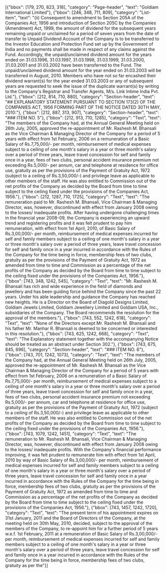 [{"bbox": [179, 270, 823, 318], "category": "Page-header", "text": "Goldiam International Limited"}, {"bbox": [246, 348, 711, 809], "category": "List-item", "text": "(ii) Consequent to amendment to Section 205A of the Companies Act, 1956 and introduction of Section 205C by the Companies (Amendment) Act, 1999, the amount of dividend for the subsequent years remaining unpaid or unclaimed for a period of seven years from the date of transfer to Unpaid Dividend Account of the Company is to be transferred to the Investor Education and Protection Fund set up by the Government of India and no payments shall be made in respect of any claims against the Fund. Accordingly, the unpaid/unclaimed dividend amount for the years ended on 31.03.1996, 31.03.1997, 31.03.1998, 31.03.1999, 31.03.2000, 31.03.2001 and 31.03.2002 have been transferred to the Fund. The unpaid/unclaimed dividend amount for the year ended on 31.03.2003 will be transferred in August, 2010. Members who have not so far encashed their dividend warrant(s) for the year ended 31.03.2003 or any of subsequent years are requested to seek the issue of the duplicate warrant(s) by writing to the Company's Registrar and Transfer Agents, M/s. Link Intime India Pvt. Ltd."}, {"bbox": [212, 814, 710, 880], "category": "Section-header", "text": "## EXPLANATORY STATEMENT PURSUANT TO SECTION 173(2) OF THE COMPANIES ACT, 1956 FORMING PART OF THE NOTICE DATED 30TH MAY, 2010:"}, {"bbox": [212, 887, 313, 907], "category": "Section-header", "text": "### ITEM NO. 5"}, {"bbox": [212, 913, 710, 1285], "category": "Text", "text": "The members of the Company had, at the Annual General Meeting held on 26th July, 2005, approved the re-appointment of Mr. Rashesh M. Bhansali as the Vice Chairman & Managing Director of the Company for a period of 5 years with effect from 1st February, 2006 on a remuneration of a Basic Salary of Rs.7,75,000/- per month, reimbursement of medical expenses subject to a ceiling of one month's salary in a year or three month's salary over a period of three years, leave travel concession for self and family once in a year, fees of two clubs, personal accident insurance premium not exceeding Rs.5,000/- per annum, car and telephone at residence for office use, gratuity as per the provisions of the Payment of Gratuity Act, 1972 (subject to a ceiling of Rs.3,50,000/-) and privilege leave as applicable to other members of the staff. He was also entitled to Commission out of the net profits of the Company as decided by the Board from time to time subject to the ceiling fixed under the provisions of the Companies Act, 1956."}, {"bbox": [212, 1287, 710, 1725], "category": "Text", "text": "The remuneration paid to Mr. Rashesh M. Bhansali, Vice Chairman & Managing Director, was, however, discontinued with effect from January 2008 owing to the losses/ inadequate profits. After having undergone challenging times in the financial year 2008-09, the Company is experiencing an upward trend and registering profits and it was felt prudent to pay him remuneration, with effect from 1st April, 2010, of Basic Salary of Rs.3,00,000/- per month, reimbursement of medical expenses incurred for self and family members subject to a ceiling of one month's salary in a year or three month's salary over a period of three years, leave travel concession for self and family once in a year incurred in accordance with the Rules of the Company for the time being in force, membership fees of two clubs, gratuity as per the provisions of the Payment of Gratuity Act, 1972 as amended from time to time and Commission as a percentage of the net profits of the Company as decided by the Board from time to time subject to the ceiling fixed under the provisions of the Companies Act, 1956."}, {"bbox": [743, 348, 1242, 545], "category": "Text", "text": "Mr. Rashesh M. Bhansali has rich and wide experience in the field of diamonds and jewellery and has been guiding force behind the Company since the past 22 years. Under his able leadership and guidance the Company has reached new heights. He is a Director on the Board of Diagold Designs Limited, Goldiam Jewels Limited, Goldiam Jewellery Limited and Goldiam USA, Inc., subsidiaries of the Company. The Board recommends the resolution for the approval of the members."}, {"bbox": [743, 552, 1242, 618], "category": "Text", "text": "None of the Directors except Mr. Rashesh M. Bhansali and his father Mr. Manhar R. Bhansali is deemed to be concerned or interested in this resolution."}, {"bbox": [743, 625, 1242, 668], "category": "Text", "text": "The Explanatory statement together with the accompanying Notice should be treated as an abstract under Section 302."}, {"bbox": [743, 675, 845, 696], "category": "Section-header", "text": "### ITEM NO. 6"}, {"bbox": [743, 701, 1242, 1073], "category": "Text", "text": "The members of the Company had, at the Annual General Meeting held on 26th July, 2005, approved the re-appointment of Mr. Rashesh M. Bhansali as the Vice Chairman & Managing Director of the Company for a period of 5 years with effect from 1st February, 2006 on a remuneration of a Basic Salary of Rs.7,75,000/- per month, reimbursement of medical expenses subject to a ceiling of one month's salary in a year or three month's salary over a period of three years, leave travel concession for self and family once in a year, fees of two clubs, personal accident insurance premium not exceeding Rs.5,000/- per annum, car and telephone at residence for office use, gratuity as per the provisions of the Payment of Gratuity Act, 1972 (subject to a ceiling of Rs.3,50,000/-) and privilege leave as applicable to other members of the staff. He was also entitled to Commission out of the net profits of the Company as decided by the Board from time to time subject to the ceiling fixed under the provisions of the Companies Act, 1956."}, {"bbox": [743, 1079, 1242, 1451], "category": "Text", "text": "The remuneration to Mr. Rashesh M. Bhansali, Vice Chairman & Managing Director, was, however, discontinued with effect from January 2008 owing to the losses/ inadequate profits. With the Company's financial performance improving, it was felt prudent to remunerate him with effect from 1st April, 2010 by way of Basic Salary of Rs.3,00,000/- per month, reimbursement of medical expenses incurred for self and family members subject to a ceiling of one month's salary in a year or three month's salary over a period of three years, leave travel concession for self and family once in a year incurred in accordance with the Rules of the Company for the time being in force, membership fees of two clubs, gratuity as per the provisions of the Payment of Gratuity Act, 1972 as amended from time to time and Commission as a percentage of the net profits of the Company as decided by the Board from time to time subject to the ceiling fixed under the provisions of the Companies Act, 1956."}, {"bbox": [743, 1457, 1242, 1720], "category": "Text", "text": "The present term of his appointment expires on 31st January, 2011 and the Board of Directors of the Company, at the meeting held on 30th May, 2010, decided, subject to the approval of the members of the Company, to re-appoint him for a further period of 5 years w.e.f. 1st February, 2011 at a remuneration of Basic Salary of Rs.3,00,000/- per month, reimbursement of medical expenses incurred for self and family members subject to a ceiling of one month's salary in a year or three month's salary over a period of three years, leave travel concession for self and family once in a year incurred in accordance with the Rules of the Company for the time being in force, membership fees of two clubs, gratuity as per the"}]